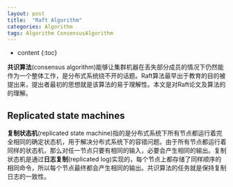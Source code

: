```yaml
---
layout: post
title:  "Raft Algorithm"
categories: Algorithm
tags: Algorithm ConsensusAlgorithm
---
```


* content
{:toc}

**共识算法**(consensus algorithm)能够让集群机器在丢失部分成员的情况下仍然能作为一个整体工作，是分布式系统绕不开的话题。Raft算法最早出于教育的目的被提出来，提出者最初的思想就是该算法的易于理解性。本文是对Raft论文及算法的的理解。

## Replicated state machines

**复制状态机**(replicated state machine)指的是分布式系统下所有节点都运行着完全相同的确定状态机，用于解决分布式系统下的容错问题。由于所有节点都运行着同样的状态机，那么对任一节点只要有相同的输入，必要会产生相同的输出。复制状态机是通过**日志复制**(replicated log)实现的，每个节点上都存储了同样顺序的相同命令，所以每个节点最终都会产生相同的输出。共识算法的任务就是保持复制日志的一致性。

